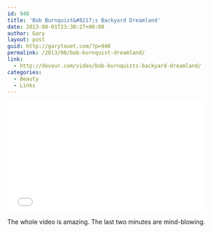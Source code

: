 ```yaml
---
id: 948
title: 'Bob Burnquist&#8217;s Backyard Dreamland'
date: 2013-08-01T23:30:27+00:00
author: Gary
layout: post
guid: http://garytouet.com/?p=948
permalink: /2013/08/bob-burnquist-dreamland/
link:
  - http://devour.com/video/bob-burnquists-backyard-dreamland/
categories:
  - Beauty
  - Links
---
```


<iframe width="450" height="253" src="//www.youtube.com/embed/tSnfO15cAHE" frameborder="0" allowfullscreen></iframe>

<p>The whole video is amazing. The last two minutes are mind-blowing.</p>
